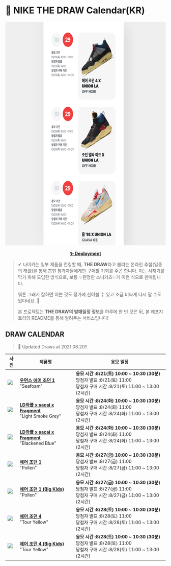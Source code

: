 # 👟 NIKE THE DRAW Calendar(KR)

<div align="center">
  <a href="https://junhoyeo.github.io/NIKE-THE-DRAW-Calendar/">
    <img src="./docs/images/preview.png" alt="Preview image of deployed application" height="700px" width="700px" />
  </a>
</div>

<p align="center">
  <a href="https://junhoyeo.github.io/NIKE-THE-DRAW-Calendar/">
    <strong>✨ Deployment</strong>
  </a>
</p>

> ✔ 나이키는 일부 제품을 런칭할 때, **THE DRAW**라고 불리는 온라인 추첨(일종의 래플)을 통해 뽑힌 참가자들에게만 구매할 기회를 주곤 합니다. 이는 사재기를 막기 위해 도입한 방식으로, 보통 ✨한정판 스니커즈✨가 이런 식으로 판매됩니다.
>
> 뭐튼 그래서 잘하면 이쁜 것도 정가에 신어볼 수 있고 조금 비싸게 다시 팔 수도 있다네요. 🤭
>
> 본 프로젝트는 **THE DRAW의 발매일정 정보**를 하루에 한 번 모은 뒤, 본 레포지토리의 README를 통해 알려주는 서비스입니다!

## DRAW CALENDAR

<!-- DRAW CALENDAR: START -->

> 👟 Updated Draws at 2021.08.20‼️

| 사진 | 제품명 | 응모 일정 |
| --- | ---- | ------- |
| <img src="https://static-breeze.nike.co.kr/kr/ko_kr/cmsstatic/product/CD0461-002/818c3988-1080-4b9e-8b54-d1a200bab0ab_primary.jpg?snkrBrowse" width="256" /> | <a href="https://www.nike.com/kr/launch/t/women/fw/basketball/CD0461-002/yime34/w-air-jordan-1-retro-hi-og"><strong>우먼스 에어 조던 1</strong><br /></a> "Seafoam" | <strong>응모 시간 :8/21(토) 10:00 ~ 10:30 (30분)</strong><br />당첨자 발표 :8/21(토) 11:00<br />당첨자 구매 시간 :8/21(토) 11:00 ~ 13:00 (2시간) |
| <img src="https://static-breeze.nike.co.kr/kr/ko_kr/cmsstatic/product/DH2684-001/b92e7e60-431c-4e90-b88a-9a0e8db1d2a1_primary.jpg?snkrBrowse" width="256" /> | <a href="https://www.nike.com/kr/launch/t/men/fw/nike-sportswear/DH2684-001/enra14/nike-ldwaffle-sf"><strong>LD와플 x sacai x Fragment</strong><br /></a> "Light Smoke Grey" | <strong>응모 시간 :8/24(화) 10:00 ~ 10:30 (30분)</strong><br />당첨자 발표 :8/24(화) 11:00<br />당첨자 구매 시간 :8/24(화) 11:00 ~ 13:00 (2시간) |
| <img src="https://static-breeze.nike.co.kr/kr/ko_kr/cmsstatic/product/DH2684-400/19e847a7-8a65-4907-8903-3bab1be6e5f1_primary.jpg?snkrBrowse" width="256" /> | <a href="https://www.nike.com/kr/launch/t/men/fw/nike-sportswear/DH2684-400/ivoa29/nike-ldwaffle-sf"><strong>LD와플 x sacai x Fragment</strong><br /></a> "Blackened Blue" | <strong>응모 시간 :8/24(화) 10:00 ~ 10:30 (30분)</strong><br />당첨자 발표 :8/24(화) 11:00<br />당첨자 구매 시간 :8/24(화) 11:00 ~ 13:00 (2시간) |
| <img src="https://static-breeze.nike.co.kr/kr/ko_kr/cmsstatic/product/555088-701/5544b54a-a0ed-4e4f-a39b-90060a29f7dc_primary.jpg?snkrBrowse" width="256" /> | <a href="https://www.nike.com/kr/launch/t/men/fw/basketball/555088-701/nyhm38/air-jordan-1-retro-high-og"><strong>에어 조던 1</strong><br /></a> "Pollen" | <strong>응모 시간 :8/27(금) 10:00 ~ 10:30 (30분)</strong><br />당첨자 발표 :8/27(금) 11:00<br />당첨자 구매 시간 :8/27(금) 11:00 ~ 13:00 (2시간) |
| <img src="https://static-breeze.nike.co.kr/kr/ko_kr/cmsstatic/product/575441-701/dfa0ef8c-31d4-4695-897d-9b1447c2c2a5_primary.jpg?snkrBrowse" width="256" /> | <a href="https://www.nike.com/kr/launch/t/junior/fw/basketball/575441-701/dphp56/air-jordan-1-retro-high-og-gs"><strong>에어 조던 1 (Big Kids)</strong><br /></a> "Pollen" | <strong>응모 시간 :8/27(금) 10:00 ~ 10:30 (30분)</strong><br />당첨자 발표 :8/27(금) 11:00<br />당첨자 구매 시간 :8/27(금) 11:00 ~ 13:00 (2시간) |
| <img src="https://static-breeze.nike.co.kr/kr/ko_kr/cmsstatic/product/CT8527-700/2e310ec6-1b86-493d-ad18-d5e330154e83_primary.jpg?snkrBrowse" width="256" /> | <a href="https://www.nike.com/kr/launch/t/men/fw/basketball/CT8527-700/zowf58/air-jordan-4-retro"><strong>에어 조던 4</strong><br /></a> "Tour Yellow" | <strong>응모 시간 :8/28(토) 10:00 ~ 10:30 (30분)</strong><br />당첨자 발표 :8/28(토) 11:00<br />당첨자 구매 시간 :8/28(토) 11:00 ~ 13:00 (2시간) |
| <img src="https://static-breeze.nike.co.kr/kr/ko_kr/cmsstatic/product/408452-700/d8af0d2f-070a-41b2-b175-55da033cd3a9_primary.jpg?snkrBrowse" width="256" /> | <a href="https://www.nike.com/kr/launch/t/junior/fw/basketball/408452-700/gdyi43/air-jordan-4-retro-gs"><strong>에어 조던 4 (Big Kids)</strong><br /></a> "Tour Yellow" | <strong>응모 시간 :8/28(토) 10:00 ~ 10:30 (30분)</strong><br />당첨자 발표 :8/28(토) 11:00<br />당첨자 구매 시간 :8/28(토) 11:00 ~ 13:00 (2시간) |

<!-- DRAW CALENDAR: END -->
